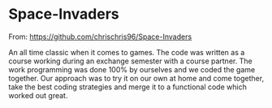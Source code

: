 # Space-Invaders

From: https://github.com/chrischris96/Space-Invaders

 An all time classic when it comes to games. The code was written as a course working during an exchange semester with a course partner. The work programming was done 100% by ourselves and we coded the game together. Our approach was to try it on our own at home and come together, take the best coding strategies and merge it to a functional code which worked out great.
